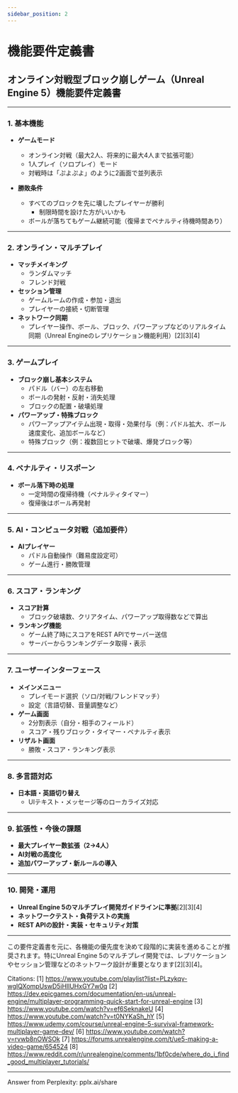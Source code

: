 ```yaml
---
sidebar_position: 2
---
```


# 機能要件定義書


## オンライン対戦型ブロック崩しゲーム（Unreal Engine 5）機能要件定義書

---

### 1. 基本機能

- **ゲームモード**
  - オンライン対戦（最大2人、将来的に最大4人まで拡張可能）
  - 1人プレイ（ソロプレイ）モード
  - 対戦時は「ぷよぷよ」のように2画面で並列表示

- **勝敗条件**
  - すべてのブロックを先に壊したプレイヤーが勝利
    - 制限時間を設けた方がいいかも
  - ボールが落ちてもゲーム継続可能（復帰までペナルティ待機時間あり）

---

### 2. オンライン・マルチプレイ

- **マッチメイキング**
  - ランダムマッチ
  - フレンド対戦
- **セッション管理**
  - ゲームルームの作成・参加・退出
  - プレイヤーの接続・切断管理
- **ネットワーク同期**
  - プレイヤー操作、ボール、ブロック、パワーアップなどのリアルタイム同期（Unreal Engineのレプリケーション機能利用）[2][3][4]

---

### 3. ゲームプレイ

- **ブロック崩し基本システム**
  - パドル（バー）の左右移動
  - ボールの発射・反射・消失処理
  - ブロックの配置・破壊処理
- **パワーアップ・特殊ブロック**
  - パワーアップアイテム出現・取得・効果付与（例：パドル拡大、ボール速度変化、追加ボールなど）
  - 特殊ブロック（例：複数回ヒットで破壊、爆発ブロック等）

---

### 4. ペナルティ・リスポーン

- **ボール落下時の処理**
  - 一定時間の復帰待機（ペナルティタイマー）
  - 復帰後はボール再発射

---

### 5. AI・コンピュータ対戦（追加要件）

- **AIプレイヤー**
  - パドル自動操作（難易度設定可）
  - ゲーム進行・勝敗管理

---

### 6. スコア・ランキング

- **スコア計算**
  - ブロック破壊数、クリアタイム、パワーアップ取得数などで算出
- **ランキング機能**
  - ゲーム終了時にスコアをREST APIでサーバー送信
  - サーバーからランキングデータ取得・表示

---

### 7. ユーザーインターフェース

- **メインメニュー**
  - プレイモード選択（ソロ/対戦/フレンドマッチ）
  - 設定（言語切替、音量調整など）
- **ゲーム画面**
  - 2分割表示（自分・相手のフィールド）
  - スコア・残りブロック・タイマー・ペナルティ表示
- **リザルト画面**
  - 勝敗・スコア・ランキング表示

---

### 8. 多言語対応

- **日本語・英語切り替え**
  - UIテキスト・メッセージ等のローカライズ対応

---

### 9. 拡張性・今後の課題

- **最大プレイヤー数拡張（2→4人）**
- **AI対戦の高度化**
- **追加パワーアップ・新ルールの導入**

---

### 10. 開発・運用

- **Unreal Engine 5のマルチプレイ開発ガイドラインに準拠**[2][3][4]
- **ネットワークテスト・負荷テストの実施**
- **REST APIの設計・実装・セキュリティ対策**

---

この要件定義書を元に、各機能の優先度を決めて段階的に実装を進めることが推奨されます。特にUnreal Engine 5のマルチプレイ開発では、レプリケーションやセッション管理などのネットワーク設計が重要となります[2][3][4]。

Citations:
[1] https://www.youtube.com/playlist?list=PLzykqv-wgIQXompUswD5iHllUHxGY7w0q
[2] https://dev.epicgames.com/documentation/en-us/unreal-engine/multiplayer-programming-quick-start-for-unreal-engine
[3] https://www.youtube.com/watch?v=ef6SeknakeU
[4] https://www.youtube.com/watch?v=t0NYKaSh_hY
[5] https://www.udemy.com/course/unreal-engine-5-survival-framework-multiplayer-game-dev/
[6] https://www.youtube.com/watch?v=rvwb8nOWSOk
[7] https://forums.unrealengine.com/t/ue5-making-a-video-game/654524
[8] https://www.reddit.com/r/unrealengine/comments/1bf0cde/where_do_i_find_good_multiplayer_tutorials/

---
Answer from Perplexity: pplx.ai/share